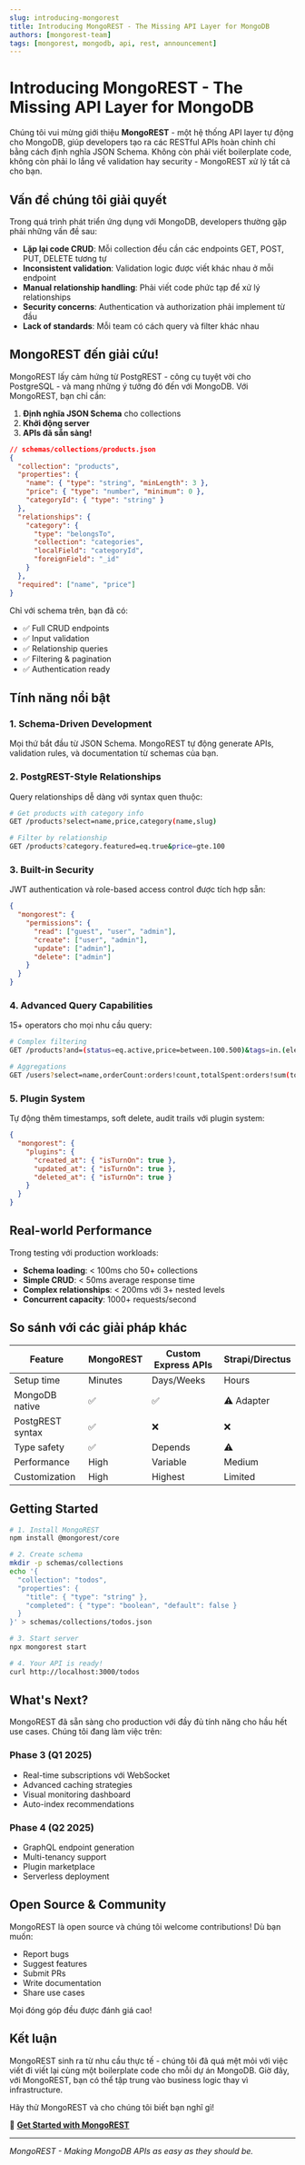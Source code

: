 ```yaml
---
slug: introducing-mongorest
title: Introducing MongoREST - The Missing API Layer for MongoDB
authors: [mongorest-team]
tags: [mongorest, mongodb, api, rest, announcement]
---
```


# Introducing MongoREST - The Missing API Layer for MongoDB

Chúng tôi vui mừng giới thiệu **MongoREST** - một hệ thống API layer tự động cho MongoDB, giúp developers tạo ra các RESTful APIs hoàn chỉnh chỉ bằng cách định nghĩa JSON Schema. Không còn phải viết boilerplate code, không còn phải lo lắng về validation hay security - MongoREST xử lý tất cả cho bạn.

<!--truncate-->

## Vấn đề chúng tôi giải quyết

Trong quá trình phát triển ứng dụng với MongoDB, developers thường gặp phải những vấn đề sau:

- **Lặp lại code CRUD**: Mỗi collection đều cần các endpoints GET, POST, PUT, DELETE tương tự
- **Inconsistent validation**: Validation logic được viết khác nhau ở mỗi endpoint
- **Manual relationship handling**: Phải viết code phức tạp để xử lý relationships
- **Security concerns**: Authentication và authorization phải implement từ đầu
- **Lack of standards**: Mỗi team có cách query và filter khác nhau

## MongoREST đến giải cứu!

MongoREST lấy cảm hứng từ PostgREST - công cụ tuyệt vời cho PostgreSQL - và mang những ý tưởng đó đến với MongoDB. Với MongoREST, bạn chỉ cần:

1. **Định nghĩa JSON Schema** cho collections
2. **Khởi động server**
3. **APIs đã sẵn sàng!**

```json
// schemas/collections/products.json
{
  "collection": "products",
  "properties": {
    "name": { "type": "string", "minLength": 3 },
    "price": { "type": "number", "minimum": 0 },
    "categoryId": { "type": "string" }
  },
  "relationships": {
    "category": {
      "type": "belongsTo",
      "collection": "categories",
      "localField": "categoryId",
      "foreignField": "_id"
    }
  },
  "required": ["name", "price"]
}
```

Chỉ với schema trên, bạn đã có:
- ✅ Full CRUD endpoints
- ✅ Input validation
- ✅ Relationship queries
- ✅ Filtering & pagination
- ✅ Authentication ready

## Tính năng nổi bật

### 1. Schema-Driven Development

Mọi thứ bắt đầu từ JSON Schema. MongoREST tự động generate APIs, validation rules, và documentation từ schemas của bạn.

### 2. PostgREST-Style Relationships

Query relationships dễ dàng với syntax quen thuộc:

```bash
# Get products with category info
GET /products?select=name,price,category(name,slug)

# Filter by relationship
GET /products?category.featured=eq.true&price=gte.100
```

### 3. Built-in Security

JWT authentication và role-based access control được tích hợp sẵn:

```json
{
  "mongorest": {
    "permissions": {
      "read": ["guest", "user", "admin"],
      "create": ["user", "admin"],
      "update": ["admin"],
      "delete": ["admin"]
    }
  }
}
```

### 4. Advanced Query Capabilities

15+ operators cho mọi nhu cầu query:

```bash
# Complex filtering
GET /products?and=(status=eq.active,price=between.100.500)&tags=in.(electronics,gadgets)

# Aggregations
GET /users?select=name,orderCount:orders!count,totalSpent:orders!sum(totalAmount)
```

### 5. Plugin System

Tự động thêm timestamps, soft delete, audit trails với plugin system:

```json
{
  "mongorest": {
    "plugins": {
      "created_at": { "isTurnOn": true },
      "updated_at": { "isTurnOn": true },
      "deleted_at": { "isTurnOn": true }
    }
  }
}
```

## Real-world Performance

Trong testing với production workloads:

- **Schema loading**: < 100ms cho 50+ collections
- **Simple CRUD**: < 50ms average response time
- **Complex relationships**: < 200ms với 3+ nested levels
- **Concurrent capacity**: 1000+ requests/second

## So sánh với các giải pháp khác

| Feature | MongoREST | Custom Express APIs | Strapi/Directus |
|---------|-----------|-------------------|-----------------|
| Setup time | Minutes | Days/Weeks | Hours |
| MongoDB native | ✅ | ✅ | ⚠️ Adapter |
| PostgREST syntax | ✅ | ❌ | ❌ |
| Type safety | ✅ | Depends | ⚠️ |
| Performance | High | Variable | Medium |
| Customization | High | Highest | Limited |

## Getting Started

```bash
# 1. Install MongoREST
npm install @mongorest/core

# 2. Create schema
mkdir -p schemas/collections
echo '{
  "collection": "todos",
  "properties": {
    "title": { "type": "string" },
    "completed": { "type": "boolean", "default": false }
  }
}' > schemas/collections/todos.json

# 3. Start server
npx mongorest start

# 4. Your API is ready!
curl http://localhost:3000/todos
```

## What's Next?

MongoREST đã sẵn sàng cho production với đầy đủ tính năng cho hầu hết use cases. Chúng tôi đang làm việc trên:

### Phase 3 (Q1 2025)
- Real-time subscriptions với WebSocket
- Advanced caching strategies
- Visual monitoring dashboard
- Auto-index recommendations

### Phase 4 (Q2 2025)
- GraphQL endpoint generation
- Multi-tenancy support
- Plugin marketplace
- Serverless deployment

## Open Source & Community

MongoREST là open source và chúng tôi welcome contributions! Dù bạn muốn:
- Report bugs
- Suggest features
- Submit PRs
- Write documentation
- Share use cases

Mọi đóng góp đều được đánh giá cao!

## Kết luận

MongoREST sinh ra từ nhu cầu thực tế - chúng tôi đã quá mệt mỏi với việc viết đi viết lại cùng một boilerplate code cho mỗi dự án MongoDB. Giờ đây, với MongoREST, bạn có thể tập trung vào business logic thay vì infrastructure.

Hãy thử MongoREST và cho chúng tôi biết bạn nghĩ gì! 

🚀 **[Get Started with MongoREST](https://github.com/mongorest/mongorest)**

---

*MongoREST - Making MongoDB APIs as easy as they should be.*